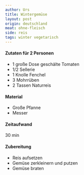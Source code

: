 ```yaml
---
author: Urs
title: Wintergemüse
layout: post
origin: deutschland
meat: ohne-fleisch
side: reis
tags: winter vegetarisch
---
```

#### Zutaten für 2 Personen
 * 1 große Dose geschälte Tomaten
 * 1/2 Sellerie
 * 1 Knolle Fenchel
 * 3 Mohrrüben
 * 2 Tassen Naturreis

#### Material
 * Große Pfanne
 * Messer

#### Zeitaufwand
 30 min

#### Zubereitung
 * Reis aufsetzen
 * Gemüse zerkleinern und putzen
 * Gemüse braten
